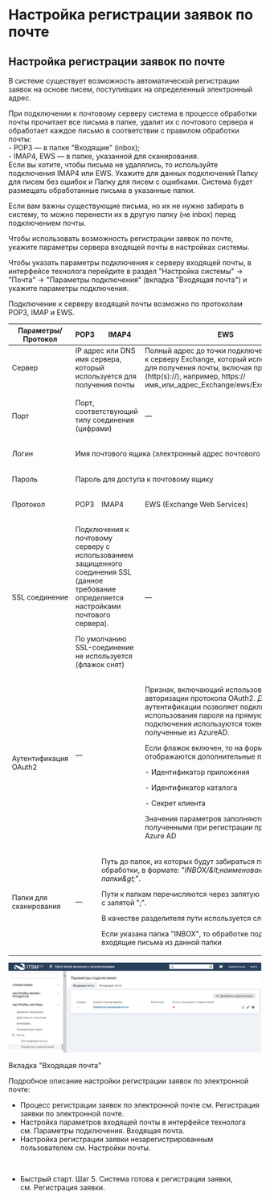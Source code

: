<h1 MadCap:conditions="Default.WEB-HELP" xmlns:MadCap="http://www.madcapsoftware.com/Schemas/MadCap.xsd">Настройка регистрации заявок по почте</h1><h2 MadCap:conditions="Default.PDF" xmlns:MadCap="http://www.madcapsoftware.com/Schemas/MadCap.xsd">Настройка регистрации заявок по почте</h2>
В системе существует возможность автоматической регистрации заявок на основе писем, поступивших на определенный электронный адрес.

<p class="note">При подключении к почтовому серверу система в процессе обработки почты прочитает все письма в папке, удалит их с почтового сервера и обработает каждое письмо в соответствии с правилом обработки почты:<br />- POP3 — в папке "Входящие" (inbox);<br />- IMAP4, EWS — в папке, указанной для сканирования.<br />Если вы хотите, чтобы письма не удалялись, то используйте подключения IMAP4 или EWS. Укажите для данных подключений Папку для писем без ошибок и Папку для писем с ошибками. Система будет размещать обработанные письма в указанные папки.<br /></p>

Если вам важны существующие письма, но их не нужно забирать в систему, то можно перенести их в другую папку (не inbox) перед подключением почты.

<p class="note">Чтобы использовать возможность регистрации заявок по почте, укажите параметры сервера входящей почты в настройках системы. </p>

Чтобы указать параметры подключения к серверу входящей почты, в интерфейсе технолога перейдите в раздел "Настройка системы" → "Почта" → "Параметры подключения" (вкладка "Входящая почта") и укажите параметры подключения.

Подключение к серверу входящей почты возможно по протоколам POP3, IMAP и EWS.

<table style="width: 100%;margin-left: 0;margin-right: auto;mc-table-style: url('../Resources/TableStyles/PatternedRows.css');" class="TableStyle-PatternedRows" cellspacing="0">
  <col class="TableStyle-PatternedRows-Column-Column" />
  <col class="TableStyle-PatternedRows-Column-Column" />
  <col class="TableStyle-PatternedRows-Column-Column" style="width: 269px;" />
  <col class="TableStyle-PatternedRows-Column-Column" />
  <thead>
    <tr class="TableStyle-PatternedRows-Head-Header">
      <th class="TableStyle-PatternedRows-HeadE-Column-Header">Параметры/Протокол</th>
      <th class="TableStyle-PatternedRows-HeadE-Column-Header">POP3</th>
      <th class="TableStyle-PatternedRows-HeadE-Column-Header">IMAP4</th>
      <th class="TableStyle-PatternedRows-HeadD-Column-Header">EWS</th>
    </tr>
  </thead>
  <tbody>
    <tr class="TableStyle-PatternedRows-Body-Body">
      <td class="TableStyle-PatternedRows-BodyE-Column-Body">Сервер</td>
      <td class="TableStyle-PatternedRows-BodyE-Column-Body" colspan="2">IP адрес или DNS имя сервера, который используется для получения почты</td>
      <td class="TableStyle-PatternedRows-BodyD-Column-Body">Полный адрес до точки подключения к серверу Exchange, который используется для получения почты, включая протокол (http(s)://), например, https://имя_или_адрес_Exchange/ews/Exchange.asmx.</td>
    </tr>
    <tr class="TableStyle-PatternedRows-Body-Body">
      <td class="TableStyle-PatternedRows-BodyE-Column-Body">
        <p class="td">Порт</p>
      </td>
      <td class="TableStyle-PatternedRows-BodyE-Column-Body" colspan="2">
        <p class="td">Порт, соответствующий типу соединения (цифрами)</p>
      </td>
      <td class="TableStyle-PatternedRows-BodyD-Column-Body">
        <p class="td">— </p>
      </td>
    </tr>
    <tr class="TableStyle-PatternedRows-Body-Body">
      <td class="TableStyle-PatternedRows-BodyE-Column-Body">
        <p class="td">Логин</p>
      </td>
      <td class="TableStyle-PatternedRows-BodyD-Column-Body" colspan="3">
        <p class="td">Имя почтового ящика (электронный адрес почтового ящика)</p>
      </td>
    </tr>
    <tr class="TableStyle-PatternedRows-Body-Body">
      <td class="TableStyle-PatternedRows-BodyE-Column-Body">
        <p class="td">Пароль</p>
      </td>
      <td class="TableStyle-PatternedRows-BodyD-Column-Body" colspan="3">
        <p class="td">Пароль для доступа к почтовому ящику</p>
      </td>
    </tr>
    <tr class="TableStyle-PatternedRows-Body-Body">
      <td class="TableStyle-PatternedRows-BodyE-Column-Body">
        <p class="td">Протокол</p>
      </td>
      <td class="TableStyle-PatternedRows-BodyE-Column-Body">
        <p class="td">POP3</p>
      </td>
      <td class="TableStyle-PatternedRows-BodyE-Column-Body">
        <p class="td">IMAP4</p>
      </td>
      <td class="TableStyle-PatternedRows-BodyD-Column-Body">
        <p class="td">EWS (Exchange Web Services)</p>
      </td>
    </tr>
    <tr class="TableStyle-PatternedRows-Body-Body">
      <td class="TableStyle-PatternedRows-BodyE-Column-Body">
        <p class="td">SSL соединение</p>
      </td>
      <td class="TableStyle-PatternedRows-BodyE-Column-Body" colspan="2">
        <p class="td">Подключения к почтовому серверу с использованием защищенного соединения SSL (данное требование определяется настройками почтового сервера).</p>
        <p class="td">По умолчанию SSL-соединение не используется (флажок снят)</p>
      </td>
      <td class="TableStyle-PatternedRows-BodyD-Column-Body">
        <p class="td">—</p>
      </td>
    </tr>
    <tr class="TableStyle-PatternedRows-Body-Body">
      <td class="TableStyle-PatternedRows-BodyE-Column-Body">
        <p>Аутентификация OAuth2</p>
      </td>
      <td class="TableStyle-PatternedRows-BodyE-Column-Body" colspan="2">
        <p class="td">—</p>
        <p class="td"> </p>
      </td>
      <td class="TableStyle-PatternedRows-BodyD-Column-Body">
        <p class="td">Признак, включающий использование для авторизации протокола OAuth2. Данный тип аутентификации позволяет подключаться без использования пароля на прямую. Для подключения используются токены доступа полученные из AzureAD.</p>
        <p class="td">Если флажок включен, то на форма отображаются дополнительные параметры:</p>
        <p class="td">- Идентификатор приложения</p>
        <p class="td">- Идентификатор каталога</p>
        <p class="td">- Секрет клиента</p>
        <p class="td">Значения параметров заполняются данными, полученными при регистрации приложения в Azure AD</p>
      </td>
    </tr>
    <tr class="TableStyle-PatternedRows-Body-Body">
      <td class="TableStyle-PatternedRows-BodyB-Column-Body">
        <p class="td">Папки для сканирования</p>
      </td>
      <td class="TableStyle-PatternedRows-BodyB-Column-Body">
        <p class="td">—</p>
      </td>
      <td class="TableStyle-PatternedRows-BodyA-Column-Body" colspan="2">
        <p class="td"> Путь до папок, из которых будут забираться письма для обработки, в формате: "<i>INBOX/&amp;lt;наименование папки&amp;gt;</i>". </p>
        <p class="td">Пути к папкам перечисляются через запятую ",", точку с запятой ";". </p>
        <p class="td">В качестве разделителя пути используется слеш "\", "/". </p>
        <p class="td">Если указана папка "INBOX", то обработке подлежат входящие письма из данной папки</p>
      </td>
    </tr>
  </tbody>
</table><p class="ris">
  <img src="../Resources/Images/core_tech/mail_03.png" title="Параметры подключения Входящая почта" class="doc" />
</p>

<p class="img_num" MadCap:conditions="Default.PDF" xmlns:MadCap="http://www.madcapsoftware.com/Schemas/MadCap.xsd">Вкладка "Входящая почта"</p>

<p class="beforeList">Подробное описание настройки регистрации заявок по электронной почте:</p>

<ul class="webHelp">
  <li>Процесс регистрации заявок по электронной почте <MadCap:conditionalText MadCap:conditions="Default.WEB-HELP" xmlns:MadCap="http://www.madcapsoftware.com/Schemas/MadCap.xsd">см. <MadCap:xref href="../request/Inc_1.htm#02">Регистрация заявки по электронной почте</MadCap:xref></MadCap:conditionalText>.</li>
  <li>Настройка параметров входящей почты в интерфейсе технолога <MadCap:conditionalText MadCap:conditions="Default.WEB-HELP" xmlns:MadCap="http://www.madcapsoftware.com/Schemas/MadCap.xsd">см. <MadCap:xref href="../technolog/incomingMail_ITSM.htm">Параметры подключения. Входящая почта</MadCap:xref></MadCap:conditionalText>.</li>
  <li>Настройка регистрации заявки незарегистрированным пользователем <MadCap:conditionalText MadCap:conditions="Default.WEB-HELP" xmlns:MadCap="http://www.madcapsoftware.com/Schemas/MadCap.xsd">см. <MadCap:xref href="../setting/settings_mail.htm">Настройки почты</MadCap:xref></MadCap:conditionalText>. </li>
</ul><p class="note_stroca" MadCap:conditions="Default.WEB-HELP" xmlns:MadCap="http://www.madcapsoftware.com/Schemas/MadCap.xsd"> </p>

<ul class="webHelp">
  <li MadCap:conditions="Default.WEB-HELP" xmlns:MadCap="http://www.madcapsoftware.com/Schemas/MadCap.xsd">Быстрый старт. Шаг 5. Система готова к регистрации заявки, см. <MadCap:xref href="Quick_Start_5.htm">Регистрация заявки</MadCap:xref>.</li>
</ul>

